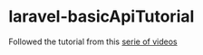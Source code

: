 # laravel-basicApiTutorial
Followed the tutorial from this [serie of videos](https://www.youtube.com/playlist?list=PL41lfR-6DnOppiHXkPKZ2tT1WBIjIufVs)
